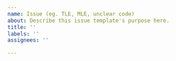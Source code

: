 ```yaml
---
name: Issue (eg. TLE, MLE, unclear code)
about: Describe this issue template's purpose here.
title: ''
labels: ''
assignees: ''

---
```



